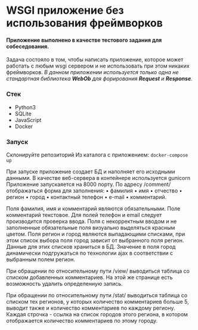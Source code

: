# WSGI приложение без использования фреймворков
#### Приложение выполнено в качестве тестового задания для собеседования.
Задача состояло в том, чтобы написать приложение, которое может работать с любым wsgi сервером и не использовать при этом никаких фреймворков.
_В данном приложении используется только одна не cтандартная библиотека **WebOb** для форирования **Request** и **Response**._

### Стек
- Python3
- SQLite
- JavaScript
- Docker

### Запуск
Склонируйте репозиторий
Из каталога с приложением:
``` docker-compose up ```


При запуске приложение создает БД и наполняет его исходными данными.
В качестве веб-сервера в контейнере используется gunicorn
Приложение запускаяется на 8000 порту.
По адресу /comment/ отображаться форма для заполнения:
•	фамилия
•	имя
•	отчество
•	регион
•	город
•	контактный телефон
•	e-mail
•	комментарий.

Поля фамилия, имя и комментарий являются обязательными. Поле комментарий текстовое.
Для полей телефон и email следует производится проверка ввода. 
Поля с некорректным вводом и не заполненные обязательные поля визуально выделяться красным цветом.
Поля регион и город являются выпадающими списками, при этом список выбора поля город зависит от выбранного поля регион. 
Данные для этих списков храниться в БД. Значение в поля город динамически подгружаться по технологии ajax в соответствии с выбранным полем регион.

При обращении по относительному пути /view/ выводиться таблица со списком добавленных комментариев. 
На этой же странице есть возможность удалить определенную запись.

При обращении по относительному пути /stat/ выводиться таблица со списком тех регионов, у которых количество комментариев больше 5, 
выводит также и количество комментариев по каждому региону. Каждая строчка - ссылка на список городов этого региона, 
в котором отображается количество комментариев по этому городу.
